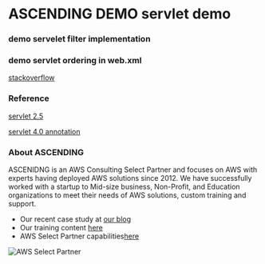 # ASCENDING DEMO servlet demo

### demo servelet filter implementation

### demo servlet ordering in web.xml
[stackoverflow](https://stackoverflow.com/questions/6560969/how-to-define-servlet-filter-order-of-execution-using-annotations-in-war)

### Reference

[servlet 2.5](http://www.thejavageek.com/2013/11/20/filter-order-servlets/)

[servlet 4.0 annotation](http://www.w3processing.com/index.php?subMenuLoad=Servlet/FilterAnnotation.php)


### About ASCENDING
ASCENIDNG is an AWS Consulting Select Partner and focuses on AWS with experts having deployed AWS solutions since 2012. We have successfully worked with a startup to Mid-size business, Non-Profit, and Education organizations to meet their needs of AWS solutions, custom training and support. 
* Our recent case study at [our blog](https://blog.frugalops.com)
* Our training content [here](https://www.ascendingdc.com)
* AWS Select Partner capabilities[here](https://aws.amazon.com/partners/find/partnerdetails/?n=ASCENDING%20LLC&id=0010L00001v2JNtQAM)

![AWS Select Partner](https://www.ascendingdc.com/images/aws.png)